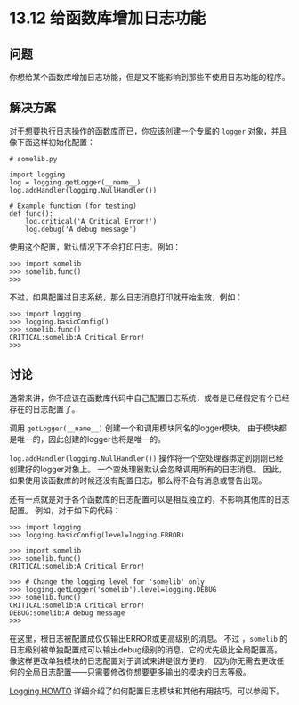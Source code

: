 # 13.12 给函数库增加日志功能

## 问题

你想给某个函数库增加日志功能，但是又不能影响到那些不使用日志功能的程序。

## 解决方案

对于想要执行日志操作的函数库而已，你应该创建一个专属的 `logger` 对象，并且像下面这样初始化配置：

```
# somelib.py

import logging
log = logging.getLogger(__name__)
log.addHandler(logging.NullHandler())

# Example function (for testing)
def func():
    log.critical('A Critical Error!')
    log.debug('A debug message')
```

使用这个配置，默认情况下不会打印日志。例如：

```
>>> import somelib
>>> somelib.func()
>>>
```

不过，如果配置过日志系统，那么日志消息打印就开始生效，例如：

```
>>> import logging
>>> logging.basicConfig()
>>> somelib.func()
CRITICAL:somelib:A Critical Error!
>>>
```

## 讨论

通常来讲，你不应该在函数库代码中自己配置日志系统，或者是已经假定有个已经存在的日志配置了。

调用 `getLogger(__name__)` 创建一个和调用模块同名的logger模块。 由于模块都是唯一的，因此创建的logger也将是唯一的。

`log.addHandler(logging.NullHandler())` 操作将一个空处理器绑定到刚刚已经创建好的logger对象上。 一个空处理器默认会忽略调用所有的日志消息。 因此，如果使用该函数库的时候还没有配置日志，那么将不会有消息或警告出现。

还有一点就是对于各个函数库的日志配置可以是相互独立的，不影响其他库的日志配置。 例如，对于如下的代码：

```
>>> import logging
>>> logging.basicConfig(level=logging.ERROR)

>>> import somelib
>>> somelib.func()
CRITICAL:somelib:A Critical Error!

>>> # Change the logging level for 'somelib' only
>>> logging.getLogger('somelib').level=logging.DEBUG
>>> somelib.func()
CRITICAL:somelib:A Critical Error!
DEBUG:somelib:A debug message
>>>
```

在这里，根日志被配置成仅仅输出ERROR或更高级别的消息。 不过 ，`somelib` 的日志级别被单独配置成可以输出debug级别的消息，它的优先级比全局配置高。 像这样更改单独模块的日志配置对于调试来讲是很方便的， 因为你无需去更改任何的全局日志配置——只需要修改你想要更多输出的模块的日志等级。

[Logging HOWTO](https://docs.python.org/3/howto/logging.html) 详细介绍了如何配置日志模块和其他有用技巧，可以参阅下。